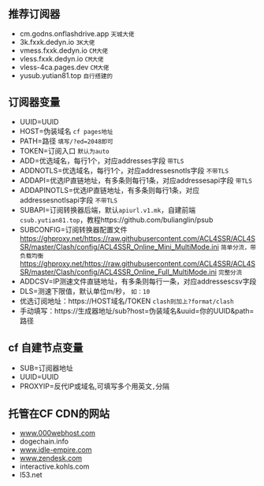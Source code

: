 ## 推荐订阅器  
- cm.godns.onflashdrive.app `天城大佬`  
- 3k.fxxk.dedyn.io `3K大佬`  
- vmess.fxxk.dedyn.io `CM大佬`  
- vless.fxxk.dedyn.io `CM大佬` 
- vless-4ca.pages.dev `CM大佬`  
- yusub.yutian81.top  `自行搭建的`  
## 订阅器变量
- UUID=UUID  
- HOST=伪装域名  `cf pages地址`  
- PATH=路径  `填写/?ed=2048即可`  
- TOKEN=订阅入口  `默认为auto`  
- ADD=优选域名，每行1个，对应addresses字段  `带TLS`  
- ADDNOTLS=优选域名，每行1个，对应addressesnotls字段  `不带TLS`  
- ADDAPI=优选IP直链地址，有多条则每行1条，对应addressesapi字段  `带TLS`
- ADDAPINOTLS=优选IP直链地址，有多条则每行1条，对应addressesnotlsapi字段  `不带TLS`  
- SUBAPI=订阅转换器后端，默认`apiurl.v1.mk`，自建前端`csub.yutian81.top`，教程https://github.com/bulianglin/psub   
- SUBCONFIG=订阅转换器配置文件  
https://ghproxy.net/https://raw.githubusercontent.com/ACL4SSR/ACL4SSR/master/Clash/config/ACL4SSR_Online_Mini_MultiMode.ini  `简单分流，带负载均衡`  
https://ghproxy.net/https://raw.githubusercontent.com/ACL4SSR/ACL4SSR/master/Clash/config/ACL4SSR_Online_Full_MultiMode.ini  `完整分流`  
- ADDCSV=IP测速文件直链地址，有多条则每行一条，对应addressescsv字段  
- DLS=测速下限值，默认单位m/秒， `如：10`  
- 优选订阅地址：https://HOST域名/TOKEN `clash则加上?format/clash`  
- 手动填写：https://生成器地址/sub?host=伪装域名&uuid=你的UUID&path=路径  
## cf 自建节点变量
- SUB=订阅器地址  
- UUID=UUID  
- PROXYIP=反代IP或域名,可填写多个用英文`,`分隔  
## 托管在CF CDN的网站
- www.000webhost.com  
- dogechain.info  
- www.idle-empire.com  
- www.zendesk.com  
- interactive.kohls.com
- l53.net  
